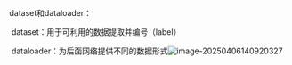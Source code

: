 dataset和dataloader：

​	dataset：用于可利用的数据提取并编号（label）

​	dataloader：为后面网络提供不同的数据形式![image-20250406140920327](C:\Users\lenovo\AppData\Roaming\Typora\typora-user-images\image-20250406140920327.png)